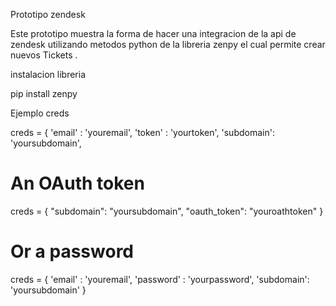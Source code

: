 Prototipo zendesk

Este prototipo muestra la forma de hacer una integracion de la api de zendesk utilizando metodos python de la libreria zenpy el cual permite crear nuevos Tickets .

instalacion libreria

pip install zenpy

Ejemplo creds

 creds = {
     'email' : 'youremail',
     'token' : 'yourtoken',
     'subdomain': 'yoursubdomain', 

 # An OAuth token
   creds = {
    "subdomain": "yoursubdomain",
    "oauth_token": "youroathtoken"
 }


 # Or a password
creds = {
 'email' : 'youremail',
 'password' : 'yourpassword',
 'subdomain': 'yoursubdomain'
}
